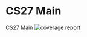 # CS27 Main

CS27 Main
[![coverage report](https://stgit.dcs.gla.ac.uk/tp3-2019-cs27/cs27-main/badges/master/coverage.svg)](https://stgit.dcs.gla.ac.uk/tp3-2019-cs27/cs27-main/commits/master)